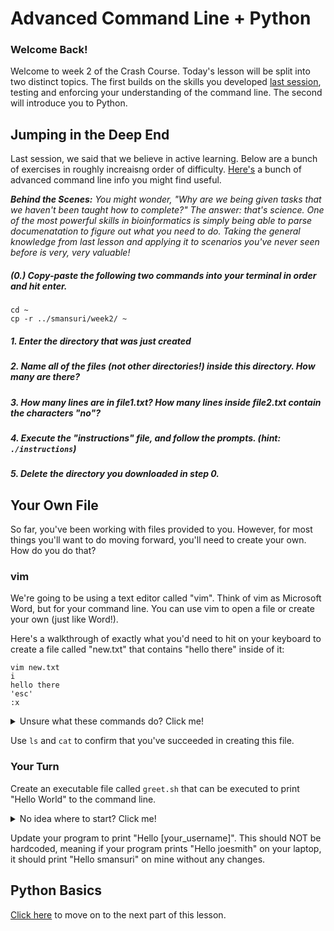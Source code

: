 # Advanced Command Line + Python

### Welcome Back!

Welcome to week 2 of the Crash Course. Today's lesson will be split into two distinct topics. The first builds on the skills you developed [last session](/1_Welcome.md), testing and enforcing your understanding of the command line. The second will introduce you to Python.

## Jumping in the Deep End

Last session, we said that we believe in active learning. Below are a bunch of exercises in roughly increaisng order of difficulty. [Here's](/extras/2.1_AdvancedCommands.md) a bunch of advanced command line info you might find useful.

***Behind the Scenes:** You might wonder, "Why are we being given tasks that we haven't been taught how to complete?" The answer: that's science. One of the most powerful skills in bioinformatics is simply being able to parse documenatation to figure out what you need to do. Taking the general knowledge from last lesson and applying it to scenarios you've never seen before is very, very valuable!*


##### (0.) Copy-paste the following two commands into your terminal in order and hit enter.
`cd ~`  
`cp -r ../smansuri/week2/ ~`

##### 1. Enter the directory that was just created

##### 2. Name all of the files (not other directories!) inside this directory. How many are there?

##### 3. How many lines are in file1.txt? How many lines inside file2.txt contain the characters "no"?

##### 4. Execute the "instructions" file, and follow the prompts. (hint: `./instructions`)

##### 5. Delete the directory you downloaded in step 0.


## Your Own File

So far, you've been working with files provided to you. However, for most things you'll want to do moving forward, you'll need to create your own. How do you do that?

### vim

We're going to be using a text editor called "vim". Think of vim as Microsoft Word, but for your command line. You can use vim to open a file or create your own (just like Word!).

Here's a walkthrough of exactly what you'd need to hit on your keyboard to create a file called "new.txt" that contains "hello there" inside of it:

```
vim new.txt
i
hello there
'esc'
:x
```

<details>
  <summary>Unsure what these commands do? Click me!</summary>
  
  1. `vim new.txt` - Open a file called new.txt in vim. If no file exists in the directory (true for us!) create a new one
  2. `i` - Moves you into insert mode (where you're actually allowed to type) 
  3. `hello there` - Adds text into the file
  4. `esc` - Moves out of insert mode
  5. `:x` - Saves and quits the file
</details>

Use `ls` and `cat` to confirm that you've succeeded in creating this file.

### Your Turn
Create an executable file called `greet.sh` that can be executed to print "Hello World" to the command line. 

<details>
  <summary>No idea where to start? Click me!</summary>
  
  Tackle these subproblems:
  1. What is an executable file?
  2. How do I make a file print "Hello World"?
  3. How can I execute a file?
  4. [Optional, depending on if #3 fails] How can I make a file executable?
</details>

Update your program to print "Hello [your_username]". This should NOT be hardcoded, meaning if your program prints "Hello joesmith" on your laptop, it should print "Hello smansuri" on mine without any changes.

## Python Basics
[Click here](/4_Python.md) to move on to the next part of this lesson.
